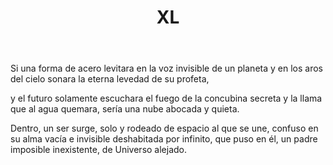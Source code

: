 ﻿---
title: XL
categories:
- 111 sonetos
---

Si una forma de acero levitara
en la voz invisible de un planeta
y en los aros del cielo sonara
la eterna levedad de su profeta,

y el futuro solamente escuchara
el fuego de la concubina secreta
y la llama que al agua quemara,
sería una nube abocada y quieta.

Dentro, un ser surge, solo y rodeado
de espacio al que se une, confuso
en su alma vacía e invisible
deshabitada por infinito, que puso
en él, un padre imposible
inexistente, de Universo alejado.





